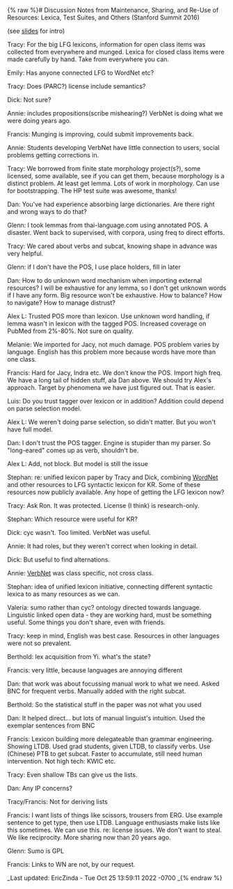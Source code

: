 {% raw %}# Discussion Notes from Maintenance, Sharing, and Re-Use of Resources: Lexica, Test Suites, and Others (Stanford Summit 2016)

(see [slides](http://www.delph-in.net/2016/sharing.pdf) for intro)

Tracy: For the big LFG lexicons, information for open class items was
collected from everywhere and munged. Lexica for closed class items were
made carefully by hand. Take from everywhere you can.

Emily: Has anyone connected LFG to WordNet etc?

Tracy: Does (PARC?) license include semantics?

Dick: Not sure?

Annie: includes propositions(scribe mishearing?) VerbNet is doing what
we were doing years ago.

Francis: Munging is improving, could submit improvements back.

Annie: Students developing VerbNet have little connection to users,
social problems getting corrections in.

Tracy: We borrowed from finite state morphology project(s?), some
licensed, some available, see if you can get them, because morphology is
a distinct problem. At least get lemma. Lots of work in morphology. Can
use for bootstrapping. The HP test suite was awesome, thanks!

Dan: You've had experience absorbing large dictionaries. Are there right
and wrong ways to do that?

Glenn: I took lemmas from thai-language.com using annotated POS. A
disaster. Went back to supervised, with corpora, using freq to direct
efforts.

Tracy: We cared about verbs and subcat, knowing shape in advance was
very helpful.

Glenn: if I don't have the POS, I use place holders, fill in later

Dan: How to do unknown word mechanism when importing external resources?
I will be exhaustive for any lemma, so I don't get unknown words if I
have any form. Big resource won't be exhaustive. How to balance? How to
navigate? How to manage distrust?

Alex L: Trusted POS more than lexicon. Use unknown word handling, if
lemma wasn't in lexicon with the tagged POS. Increased coverage on
PubMed from 2%-80%. Not sure on quality.

Melanie: We imported for Jacy, not much damage. POS problem varies by
language. English has this problem more because words have more than one
class.

Francis: Hard for Jacy, Indra etc. We don't know the POS. Import high
freq. We have a long tail of hidden stuff, ala Dan above. We should try
Alex's approach. Target by phenomena we have just figured out. That is
easier.

Luis: Do you trust tagger over lexicon or in addition? Addition could
depend on parse selection model.

Alex L: We weren't doing parse selection, so didn't matter. But you
won't have full model.

Dan: I don't trust the POS tagger. Engine is stupider than my parser. So
"long-eared" comes up as verb, shouldn't be.

Alex L: Add, not block. But model is still the issue

Stephan: re: unified lexicon paper by Tracy and Dick, combining
[WordNet](/WordNet) and other resources to LFG syntactic lexicon for KR.
Some of these resources now publicly available. Any hope of getting the
LFG lexicon now?

Tracy: Ask Ron. It was protected. License (I think) is research-only.

Stephan: Which resource were useful for KR?

Dick: cyc wasn't. Too limited. VerbNet was useful.

Annie: It had roles, but they weren't correct when looking in detail.

Dick: But useful to find alternations.

Annie: [VerbNet](/VerbNet) was class specific, not cross class.

Stephan: idea of unified lexicon initiative, connecting different
syntactic lexica to as many resources as we can.

Valeria: sumo rather than cyc? ontology directed towards language.
Linguistic linked open data - they are working hard, must be something
useful. Some things you don't share, even with friends.

Tracy: keep in mind, English was best case. Resources in other languages
were not so prevalent.

Berthold: lex acquisition from Yi. what's the state?

Francis: very little, because languages are annoying different

Dan: that work was about focussing manual work to what we need. Asked
BNC for frequent verbs. Manually added with the right subcat.

Berthold: So the statistical stuff in the paper was not what you used

Dan: It helped direct... but lots of manual linguist's intuition. Used
the exemplar sentences from BNC

Francis: Lexicon building more delegateable than grammar engineering.
Showing LTDB. Used grad students, given LTDB, to classify verbs. Use
(Chinese) PTB to get subcat. Faster to accumulate, still need human
intervention. Not high tech: KWIC etc.

Tracy: Even shallow TBs can give us the lists.

Dan: Any IP concerns?

Tracy/Francis: Not for deriving lists

Francis: I want lists of things like scissors, trousers from ERG. Use
example sentence to get type, then use LTDB. Language enthusiasts make
lists like this sometimes. We can use this. re: license issues. We don't
want to steal. We like reciprocity. More sharing now than 20 years ago.

Glenn: Sumo is GPL

Francis: Links to WN are not, by our request.

_Last updated: EricZinda - Tue Oct 25 13:59:11 2022 -0700
_{% endraw %}